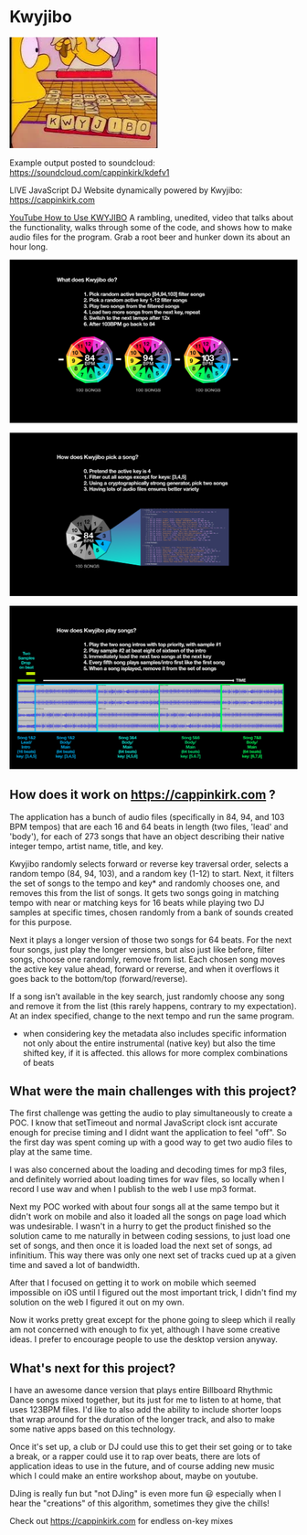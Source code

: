 # Kwyjibo

![img.png](img.png)

Example output posted to soundcloud: https://soundcloud.com/cappinkirk/kdefv1

LIVE JavaScript DJ Website dynamically powered by Kwyjibo: https://cappinkirk.com

[YouTube How to Use KWYJIBO](https://studio.youtube.com/video/61mAf_8swEE/edit)
A rambling, unedited, video that talks about the functionality, walks through some of the code, and shows how to make audio files for the program. Grab a root beer and hunker down its about an hour long.

![How does Kwyjibo work?](01.png)

![How does Kwyjibo pick songs?](02.png)

![How does Kwyjibo play songs?](03.png)

## How does it work on https://cappinkirk.com ?

The application has a bunch of audio files (specifically in 84, 94, and 103 BPM tempos) that are each 16 and 64 beats in length (two files, 'lead' and 'body'), for each of 273 songs that have an object describing their native integer tempo, artist name, title, and key.

Kwyjibo randomly selects forward or reverse key traversal order, selects a random tempo (84, 94, 103), and a random key (1-12) to start. Next, it filters the set of songs to the tempo and key* and randomly chooses one, and removes this from the list of songs. It gets two songs going in matching tempo with near or matching keys for 16 beats while playing two DJ samples at specific times, chosen randomly from a bank of sounds created for this purpose.

Next it plays a longer version of those two songs for 64 beats. For the next four songs, just play the longer versions, but also just like before, filter songs, choose one randomly, remove from list. Each chosen song moves the active key value ahead, forward or reverse, and when it overflows it goes back to the bottom/top (forward/reverse).

If a song isn’t available in the key search, just randomly choose any song and remove it from the list (this rarely happens, contrary to my expectation). At an index specified, change to the next tempo and run the same program.

* when considering key the metadata also includes specific information not only about the entire instrumental (native key) but also the time shifted key, if it is affected. this allows for more complex combinations of beats


## What were the main challenges with this project?

The first challenge was getting the audio to play simultaneously to create a POC. I know that setTimeout and normal JavaScript clock isnt accurate enough for precise timing and I didnt want the application to feel "off". So the first day was spent coming up with a good way to get two audio files to play at the same time.

I was also concerned about the loading and decoding times for mp3 files, and definitely worried about loading times for wav files, so locally when I record I use wav and when I publish to the web I use mp3 format.

Next my POC worked with about four songs all at the same tempo but it didn't work on mobile and also it loaded all the songs on page load which was undesirable. I wasn't in a hurry to get the product finished so the solution came to me naturally in between coding sessions, to just load one set of songs, and then once it is loaded load the next set of songs, ad infinitium. This way there was only one next set of tracks cued up at a given time and saved a lot of bandwidth.

After that I focused on getting it to work on mobile which seemed impossible on iOS until I figured out the most important trick, I didn't find my solution on the web I figured it out on my own.

Now it works pretty great except for the phone going to sleep which iI really am not concerned with enough to fix yet, although I have some creative ideas. I prefer to encourage people to use the desktop version anyway.

## What's next for this project?

I have an awesome dance version that plays entire Billboard Rhythmic Dance songs mixed together, but its just for me to listen to at home, that uses 123BPM files. I'd like to also add the ability to include shorter loops that wrap around for the duration of the longer track, and also to make some native apps based on this technology.

Once it's set up, a club or DJ could use this to get their set going or to take a break, or a rapper could use it to rap over beats, there are lots of application ideas to use in the future, and of course adding new music which I could make an entire workshop about, maybe on youtube.

DJing is really fun but "not DJing" is even more fun 😃 especially when I hear the "creations" of this algorithm, sometimes they give the chills!



Check out https://cappinkirk.com for endless on-key mixes